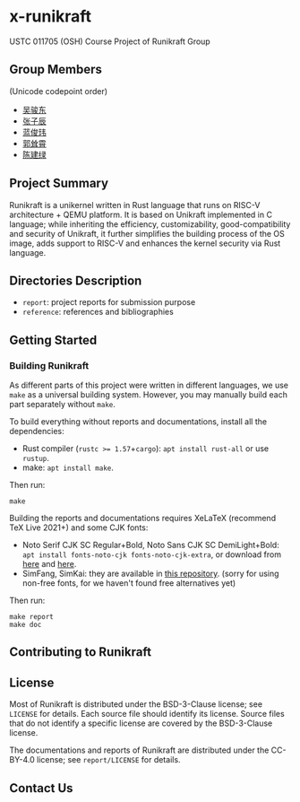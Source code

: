 # x-runikraft

USTC 011705 (OSH) Course Project of Runikraft Group

## Group Members

(Unicode codepoint order)
- [吴骏东](https://github.com/wintermelon008)
- [张子辰](https://github.com/WCIofQMandRA)
- [蓝俊玮](https://github.com/Lan13)
- [郭耸霄](https://github.com/gsxgoldenlegendary)
- [陈建绿](https://github.com/hanhainebula)

## Project Summary

Runikraft is a unikernel written in Rust language that runs on RISC-V architecture + QEMU platform. It is based on Unikraft implemented in C language; while inheriting the efficiency, customizability, good-compatibility and security of Unikraft, it further simplifies the building process of the OS image, adds support to RISC-V and enhances the kernel security via Rust language.

## Directories Description

- `report`: project reports for submission purpose
- `reference`: references and bibliographies

 ## Getting Started

### Building Runikraft

As different parts of this project were written in different languages, we use `make` as a universal building system. However, you may manually build each part separately without `make`. 

To build everything without reports and documentations, install all the dependencies:

- Rust compiler (`rustc >= 1.57`+`cargo`): `apt install rust-all` or use `rustup`.
- make: `apt install make`.

Then run:

```
make
```

Building the reports and documentations requires XeLaTeX (recommend TeX Live 2021+) and some CJK fonts:

- Noto Serif CJK SC Regular+Bold, Noto Sans CJK SC DemiLight+Bold: `apt install fonts-noto-cjk fonts-noto-cjk-extra`, or download from [here](https://mirrors.ustc.edu.cn/ubuntu/pool/main/f/fonts-noto-cjk/fonts-noto-cjk-extra_20220127%2Brepack1-1_all.deb) and [here](https://mirrors.ustc.edu.cn/ubuntu/pool/main/f/fonts-noto-cjk/fonts-noto-cjk_20220127%2Brepack1-1_all.deb).
- SimFang, SimKai: they are available in [this repository](https://github.com/Halfish/lstm-ctc-ocr/tree/master/fonts). (sorry for using non-free fonts, for we haven't found free alternatives yet)

Then run:

```
make report
make doc
```

## Contributing to Runikraft

## License

Most of Runikraft is distributed under the BSD-3-Clause license; see `LICENSE` for details. Each source file should identify its license. Source files that do not identify a specific license are covered by the BSD-3-Clause license.

The documentations and reports of Runikraft are distributed under the CC-BY-4.0 license; see `report/LICENSE` for details. 

## Contact Us

